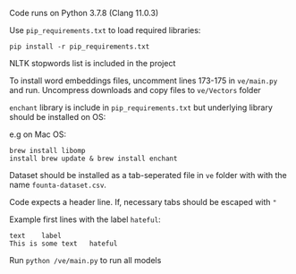 Code runs on Python 3.7.8 (Clang 11.0.3)

Use `pip_requirements.txt` to load required libraries:

```
pip install -r pip_requirements.txt
```

NLTK stopwords list is included in the project

To install word embeddings files, uncomment lines 173-175 in `ve/main.py` and run. Uncompress downloads and copy files to `ve/Vectors` folder

`enchant` library is include in `pip_requirements.txt` but underlying library should be installed on OS:

e.g on Mac OS:
```
brew install libomp
install brew update & brew install enchant
```

Dataset should be installed as a tab-seperated file in `ve` folder with with the name `founta-dataset.csv`. 

Code expects a header line. If, necessary tabs should be escaped with `"` 

Example first lines with the label `hateful`:

```
text	label
This is some text	hateful
```

Run `python /ve/main.py` to run all models



